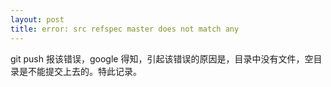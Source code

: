 ```yaml
---
layout: post
title: error: src refspec master does not match any
---
```

git push 报该错误，google 得知，引起该错误的原因是，目录中没有文件，空目录是不能提交上去的。特此记录。